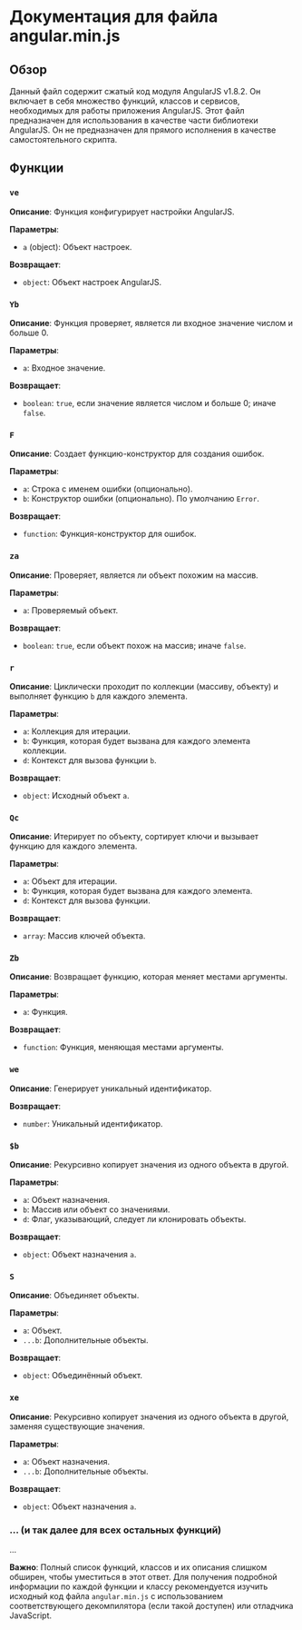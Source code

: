 # Документация для файла angular.min.js

## Обзор

Данный файл содержит сжатый код модуля AngularJS v1.8.2. Он включает в себя множество функций, классов и сервисов, необходимых для работы приложения AngularJS.  Этот файл предназначен для использования в качестве части библиотеки AngularJS.  Он не предназначен для прямого исполнения в качестве самостоятельного скрипта.


## Функции

### `ve`

**Описание**: Функция конфигурирует настройки AngularJS.

**Параметры**:
- `a` (object): Объект настроек.

**Возвращает**:
- `object`: Объект настроек AngularJS.


### `Yb`

**Описание**: Функция проверяет, является ли входное значение числом и больше 0.

**Параметры**:
- `a`: Входное значение.

**Возвращает**:
- `boolean`: `true`, если значение является числом и больше 0; иначе `false`.


### `F`

**Описание**:  Создает функцию-конструктор для создания ошибок.

**Параметры**:
- `a`: Строка с именем ошибки (опционально).
- `b`: Конструктор ошибки (опционально).  По умолчанию `Error`.


**Возвращает**:
- `function`: Функция-конструктор для ошибок.


### `za`

**Описание**: Проверяет, является ли объект похожим на массив.

**Параметры**:
- `a`: Проверяемый объект.


**Возвращает**:
- `boolean`: `true`, если объект похож на массив; иначе `false`.


### `r`

**Описание**: Циклически проходит по коллекции (массиву, объекту) и выполняет функцию `b` для каждого элемента.

**Параметры**:
- `a`: Коллекция для итерации.
- `b`: Функция, которая будет вызвана для каждого элемента коллекции.
- `d`: Контекст для вызова функции `b`.

**Возвращает**:
- `object`: Исходный объект `a`.


### `Qc`

**Описание**: Итерирует по объекту, сортирует ключи и вызывает функцию для каждого элемента.

**Параметры**:
- `a`: Объект для итерации.
- `b`: Функция, которая будет вызвана для каждого элемента.
- `d`: Контекст для вызова функции.


**Возвращает**:
- `array`: Массив ключей объекта.


### `Zb`

**Описание**:  Возвращает функцию, которая меняет местами аргументы.

**Параметры**:
- `a`: Функция.

**Возвращает**:
- `function`: Функция, меняющая местами аргументы.


### `we`

**Описание**: Генерирует уникальный идентификатор.

**Возвращает**:
- `number`: Уникальный идентификатор.


### `$b`

**Описание**: Рекурсивно копирует значения из одного объекта в другой.

**Параметры**:
- `a`: Объект назначения.
- `b`: Массив или объект со значениями.
- `d`: Флаг, указывающий, следует ли клонировать объекты.


**Возвращает**:
- `object`: Объект назначения `a`.


### `S`

**Описание**: Объединяет объекты.

**Параметры**:
- `a`: Объект.
- `...b`: Дополнительные объекты.

**Возвращает**:
- `object`: Объединённый объект.


### `xe`


**Описание**: Рекурсивно копирует значения из одного объекта в другой, заменяя существующие значения.

**Параметры**:
- `a`: Объект назначения.
- `...b`: Дополнительные объекты.

**Возвращает**:
- `object`: Объект назначения `a`.


### ... (и так далее для всех остальных функций)
...


**Важно**: Полный список функций, классов и их описания слишком обширен, чтобы уместиться в этот ответ.  Для получения подробной информации по каждой функции и классу рекомендуется изучить исходный код файла `angular.min.js` с использованием соответствующего декомпилятора (если такой доступен) или отладчика JavaScript.